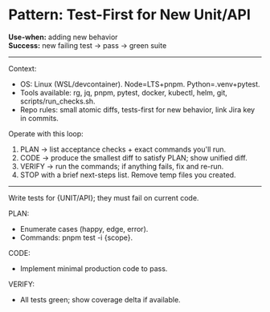 # Pattern: Test-First for New Unit/API

**Use-when:** adding new behavior  
**Success:** new failing test → pass → green suite

---

Context:
- OS: Linux (WSL/devcontainer). Node=LTS+pnpm. Python=.venv+pytest.
- Tools available: rg, jq, pnpm, pytest, docker, kubectl, helm, git, scripts/run_checks.sh.
- Repo rules: small atomic diffs, tests-first for new behavior, link Jira key in commits.

Operate with this loop:
1) PLAN → list acceptance checks + exact commands you'll run.
2) CODE → produce the smallest diff to satisfy PLAN; show unified diff.
3) VERIFY → run the commands; if anything fails, fix and re-run.
4) STOP with a brief next-steps list. Remove temp files you created.

---

Write tests for {UNIT/API}; they must fail on current code.

PLAN:
- Enumerate cases (happy, edge, error).
- Commands: pnpm test -i {scope}.

CODE:
- Implement minimal production code to pass.

VERIFY:
- All tests green; show coverage delta if available.
